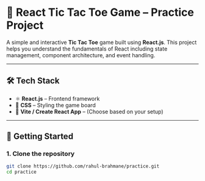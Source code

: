 # 🎯 React Tic Tac Toe Game – Practice Project

A simple and interactive **Tic Tac Toe** game built using **React.js**. This project helps you understand the fundamentals of React including state management, component architecture, and event handling.

---

## 🛠️ Tech Stack

- ⚛️ **React.js** – Frontend framework
- 💅 **CSS** – Styling the game board
- 🔰 **Vite / Create React App** – (Choose based on your setup)

---

## 🚀 Getting Started

### 1. Clone the repository

```bash
git clone https://github.com/rahul-brahmane/practice.git
cd practice

